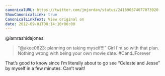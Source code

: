 ```yaml
---
canonicalURL: https://twitter.com/jmjordan/status/241690374677073920
ShowCanonicalLink: true
CanonicalLinkText: View original on
date: 2012-09-01T00:14:10+00:00
---
```

@iamrashidajones:

> “@akee0623: planning on taking myself!!!” Girl I'm so with that plan. Nothing wrong with being your own movie date. #CandJForever

That’s good to know since I’m literally about to go see “Celeste and Jesse” by myself in a few minutes. Can’t wait!
